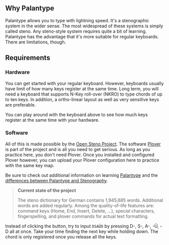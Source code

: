 ## Why Palantype

Palantype allows you to type with lightning speed. It's a stenographic system in the wider sense. The most widespread of these systems is simply called steno. Any steno-style system requires quite a bit of learning. Palantype has the advantage that it's more suitable for regular keyboards. There are limitations, though.

## Requirements

### Hardware

You can get started with your regular keyboard. However, keyboards usually have limit of how many keys register at the same time. Long term, you will need a keyboard that supports N-Key roll-over (NKRO) to type chords of up to ten keys. In addition, a ortho-linear layout as well as very sensitive keys are preferable.

You can play around with the keyboard above to see how much keys register at the same time with your hardware.

<!--separator-->

### Software

All of this is made possible by the [Open Steno Project](http://www.openstenoproject.org/). The software [Plover](http://www.openstenoproject.org/plover/) is part of the project and is all you need to get serious. As long as you practice here, you don't need Plover. Once you installed and configured Plover however, you can upload your Plover configuration here to practice with the same key map.

Be sure to check out additional information on learning [Palantype](http://www.openstenoproject.org/palantype/tutorial/2016/08/21/learn-palantype.html) and the [differences between Palantype and Stenography](http://www.openstenoproject.org/palantype/palantype/2016/08/21/palan-versus-steno.html).

> **Current state of the project**
>
> The steno dictionary for German contains 1,945,685 words. Additional words are added regularly. Among the quality-of-life features are: command keys (Home, End, Insert, Delete, ...), special characters, fingerspelling, and plover commands for actual text formatting.

<!--separator-->

Instead of clicking the button, try to input `DSAÜD` by pressing D-, S-, A-, -Ü, -D all at once. Take your time finding the next key while holding down. The chord is only registered once you release all the keys.
